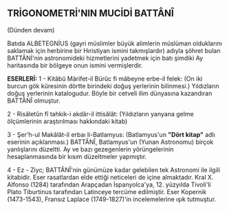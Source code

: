 ## TRİGONOMETRİ'NlN MUCİDİ BATTÂNÎ

(Dünden devam)

Batıda ALBETEGNİUS (gayri müslimler bü­yük alimlerin müslüman olduklarını saklamak için herbirine bir Hıristiyan ismini takmışlar­dır) adıyla şöhret bulan BATTÂNİ'nin astrono­mideki hizmetlerini yadetmek için batı şimdiki Ay haritasında bir bölgeye onun ismini vermiş­lerdir.

**ESERLERİ:**
1 - Kitâbû Mârifet-il Bürûc fi mâbeyne erbe-il felek: (On iki burcun gök küresinin dört­te birindeki doğuş yerlerinin bilinmesi.) Yıldız­ların doğuş yerlerinin katalogudur. Böyle bir cetveli ilim dünyasına kazandıran BATTÂNÎ ol­muştur.

2 - Risâletûn fî tahkik-i akdâr-il ittisâlât: (Yıldızların yanyana gelme ölçümlerinin araştırılması hakkındaki kitab)

3 - Şer'h-ul Makâlât-il erbaı li-Batlamyus: (Batlamyus'un **"Dört kitap"** adlı eserinin açık­lanması.) BATTÂNÎ, Batlamyus'un (Yunan Ast­ronomu) birçok yanlışlarını düzeltti. Ay ve bazı gezegenlerin yörüngelerinin hesaplanmasında bir kısım düzeltmeler yapmıştır.

4 - Ez - Ziyc; BATTÂNÎ'nin günümüze ka­dar gelebilen tek Astronomi ile ilgili kitabidir. Eser rasatlardan elde ettiği neticeleri de içine almaktadır. Kral X. Alfonso (1284) tarafından Arapçadan İspanyolca'ya, 12. yüzyılda Tivoli'li Plato Tiburtinus tarafından Latinceye tercüme edilmiştir. Eser Kopernik (1473-1543), Fransız Laplace (1749-1827)'in incelemelerine ışık tut­muştur.
